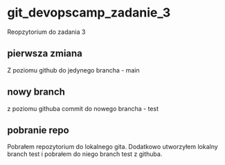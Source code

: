 # git_devopscamp_zadanie_3
Reopzytorium do zadania 3

## pierwsza zmiana
Z poziomu github do jedynego brancha - main

## nowy branch
z poziomu githuba commit do nowego brancha - test

## pobranie repo
Pobrałem repozytorium do lokalnego gita. Dodatkowo utworzyłem lokalny branch test i pobrałem do niego branch test z githuba.
